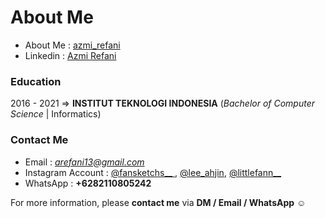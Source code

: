 # About Me
- About Me : [azmi_refani](https://about.me/azmi_refani)
- Linkedin : [Azmi Refani](https://www.linkedin.com/in/azmi-refani-223482207/)

### Education
2016 - 2021 => **INSTITUT TEKNOLOGI INDONESIA** 
(*Bachelor of Computer Science* | Informatics)

### Contact Me
- Email : *arefani13@gmail.com*
- Instagram Account : [@fansketchs__ ](https://www.instagram.com/fansketchs__/), [@lee_ahjin](https://www.instagram.com/lee_ahjin/), [@littlefann__](https://www.instagram.com/littlefann__/)
- WhatsApp : **+6282110805242**

For more information, please **contact me** via **DM / Email / WhatsApp** ☺️